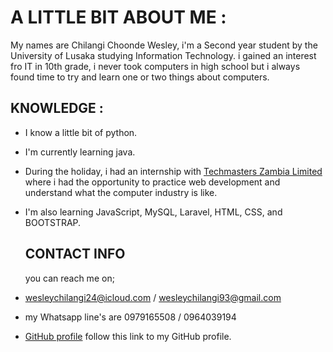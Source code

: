 # A LITTLE BIT ABOUT ME :
My names are Chilangi Choonde Wesley, i'm a Second year student by the University of Lusaka studying Information Technology. i gained an interest fro IT in 10th grade, i never took computers in high school but i always found time to try and learn one or two things about computers.
## KNOWLEDGE :
- I know a little bit of python.
- I'm currently learning java.
- During the holiday, i had an internship with [Techmasters Zambia Limited](https://www.techmasters.co.zm/) where i had the opportunity to practice web development and understand what the computer industry is like.
- I'm also learning JavaScript, MySQL, Laravel, HTML, CSS, and BOOTSTRAP.

  ## CONTACT INFO
  you can reach me on;
-  wesleychilangi24@icloud.com / wesleychilangi93@gmail.com
-  my Whatsapp line's are 0979165508 / 0964039194
-  [GitHub profile](https://github.com/INSERTDESCRIPTIONHERE19) follow this link to my GitHub profile.
